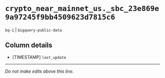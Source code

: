 # `crypto_near_mainnet_us._sbc_23e869e9a97245f9bb4509623d7815c6`
`bq-1` | `bigquery-public-data`

## Column details
* [TIMESTAMP] `last_update`

-------------------------------------------------------------------------------
*Do not make edits above this line.*
